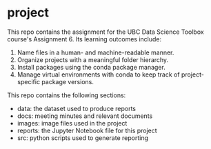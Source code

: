 # project

This repo contains the assignment for the UBC Data Science Toolbox course's Assignment 6. Its learning outcomes include:

1. Name files in a human- and machine-readable manner.
2. Organize projects with a meaningful folder hierarchy.
3. Install packages using the conda package manager.
4. Manage virtual environments with conda to keep track of project-specific package versions.

This repo contains the following sections: 
- data: the dataset used to produce reports
- docs: meeting minutes and relevant documents
- images: image files used in the project
- reports: the Jupyter Notebook file for this project
- src: python scripts used to generate reporting